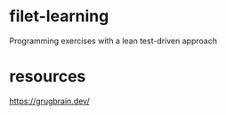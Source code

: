 # filet-learning
Programming exercises with a lean test-driven approach

# resources
https://grugbrain.dev/
